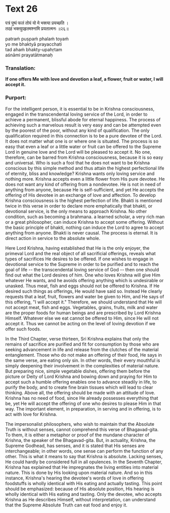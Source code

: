 # Text 26

पत्रं पुष्पं फलं तोयं यो मे भक्त्या प्रयच्छति ।  
तदहं भक्त्युपहृतमश्नामि प्रयतात्मनः ॥२६॥

patraḿ puṣpaḿ phalaḿ toyaḿ  
yo me bhaktyā prayacchati  
tad ahaḿ bhakty-upahṛtam  
aśnāmi prayatātmanaḥ



### Translation:

**If one offers Me with love and devotion a leaf, a flower, fruit or water, I will accept it.**

### Purport:

For the intelligent person, it is essential to be in Krishna consciousness, engaged in the transcendental loving service of the Lord, in order to achieve a permanent, blissful abode for eternal happiness. The process of achieving such a marvelous result is very easy and can be attempted even by the poorest of the poor, without any kind of qualification. The only qualification required in this connection is to be a pure devotee of the Lord. It does not matter what one is or where one is situated. The process is so easy that even a leaf or a little water or fruit can be offered to the Supreme Lord in genuine love and the Lord will be pleased to accept it. No one, therefore, can be barred from Krishna consciousness, because it is so easy and universal. Who is such a fool that he does not want to be Krishna conscious by this simple method and thus attain the highest perfectional life of eternity, bliss and knowledge? Krishna wants only loving service and nothing more. Krishna accepts even a little flower from His pure devotee. He does not want any kind of offering from a nondevotee. He is not in need of anything from anyone, because He is self-sufficient, and yet He accepts the offering of His devotee in an exchange of love and affection. To develop Krishna consciousness is the highest perfection of life. Bhakti is mentioned twice in this verse in order to declare more emphatically that bhakti, or devotional service, is the only means to approach Krishna. No other condition, such as becoming a brahmana. a learned scholar, a very rich man or a great philosopher, can induce Krishna to accept some offering. Without the basic principle of bhakti, nothing can induce the Lord to agree to accept anything from anyone. Bhakti is never causal. The process is eternal. It is direct action in service to the absolute whole.

Here Lord Krishna, having established that He is the only enjoyer, the primeval Lord and the real object of all sacrificial offerings, reveals what types of sacrifices He desires to be offered. If one wishes to engage in devotional service to the Supreme in order to be purified and to reach the goal of life -- the transcendental loving service of God -- then one should find out what the Lord desires of him. One who loves Krishna will give Him whatever He wants, and he avoids offering anything which is undesirable or unasked. Thus meat, fish and eggs should not be offered to Krishna. If He desired such things as offerings, He would have said so. Instead He clearly requests that a leaf, fruit, flowers and water be given to Him, and He says of this offering, "I will accept it." Therefore, we should understand that He will not accept meat, fish and eggs. Vegetables, grains, fruits, milk and water are the proper foods for human beings and are prescribed by Lord Krishna Himself. Whatever else we eat cannot be offered to Him, since He will not accept it. Thus we cannot be acting on the level of loving devotion if we offer such foods.

In the Third Chapter, verse thirteen, Sri Krishna explains that only the remains of sacrifice are purified and fit for consumption by those who are seeking advancement in life and release from the clutches of the material entanglement. Those who do not make an offering of their food, He says in the same verse, are eating only sin. In other words, their every mouthful is simply deepening their involvement in the complexities of material nature. But preparing nice, simple vegetable dishes, offering them before the picture or Deity of Lord Krishna and bowing down and praying for Him to accept such a humble offering enables one to advance steadily in life, to purify the body, and to create fine brain tissues which will lead to clear thinking. Above all, the offering should be made with an attitude of love. Krishna has no need of food, since He already possesses everything that be, yet He will accept the offering of one who desires to please Him in that way. The important element, in preparation, in serving and in offering, is to act with love for Krishna.

The impersonalist philosophers, who wish to maintain that the Absolute Truth is without senses, cannot comprehend this verse of Bhagavad-gita. To them, it is either a metaphor or proof of the mundane character of Krishna, the speaker of the Bhagavad-gita. But, in actuality, Krishna, the Supreme Godhead, has senses, and it is stated that His senses are interchangeable; in other words, one sense can perform the function of any other. This is what it means to say that Krishna is absolute. Lacking senses, He could hardly be considered full in all opulences. In the Seventh Chapter, Krishna has explained that He impregnates the living entities into material nature. This is done by His looking upon material nature. And so in this instance, Krishna's hearing the devotee's words of love in offering foodstuffs is wholly identical with His eating and actually tasting. This point should be emphasized: because of His absolute position, His hearing is wholly identical with His eating and tasting. Only the devotee, who accepts Krishna as He describes Himself, without interpretation, can understand that the Supreme Absolute Truth can eat food and enjoy it.